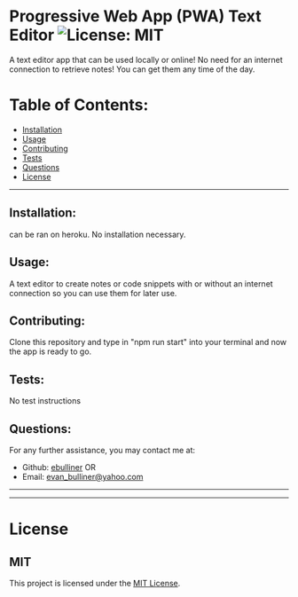 # Progressive Web App (PWA) Text Editor ![License: MIT](<https://img.shields.io/badge/License-MIT-yellow.svg>)
  A text editor app that can be used locally or online! No need for an internet connection to retrieve notes! You can get them any time of the day.
  # Table of Contents:
  * [Installation](#installation)
  * [Usage](#usage)
  * [Contributing](#contributing)
  * [Tests](#tests)
  * [Questions](#questions)
  * [License](#license)
---
  ## Installation:
  can be ran on heroku. No installation necessary.
  ## Usage:
  A text editor to create notes or code snippets with or without an internet connection so you can use them for later use.
  ## Contributing:
  Clone this repository and type in "npm run start" into your terminal and now the app is ready to go.
  ## Tests:
  No test instructions
  ## Questions:
  For any further assistance, you may contact me at:
  * Github: [ebulliner](<https://github.com/ebulliner>)
  OR
  * Email: evan_bulliner@yahoo.com
  ---
  ___
# License
  ## MIT
  This project is licensed under the [MIT License](https://opensource.org/licenses/MIT).
 